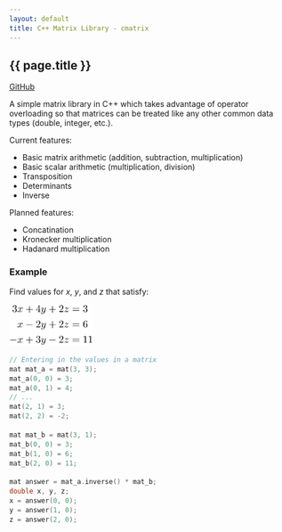 ```yaml
---
layout: default
title: C++ Matrix Library - cmatrix
---
```


## {{ page.title }}

[GitHub](https://github.com/benapier/cmatrix)

A simple matrix library in C++ which takes advantage of operator overloading so that matrices can be treated like any other common data types (double, integer, etc.).

Current features:
* Basic matrix arithmetic (addition, subtraction, multiplication)
* Basic scalar arithmetic (multiplication, division)
* Transposition
* Determinants
* Inverse

Planned features:
* Concatination
* Kronecker multiplication
* Hadanard multiplication

### Example

Find values for *x*, *y*, and *z* that satisfy:

<img src="/../assets/cmatrix_problem.svg" width="150" />

```c++
// Entering in the values in a matrix
mat mat_a = mat(3, 3);
mat_a(0, 0) = 3;
mat_a(0, 1) = 4;
// ...
mat(2, 1) = 3;
mat(2, 2) = -2;

mat mat_b = mat(3, 1);
mat_b(0, 0) = 3;
mat_b(1, 0) = 6;
mat_b(2, 0) = 11;

mat answer = mat_a.inverse() * mat_b;
double x, y, z;
x = answer(0, 0);
y = answer(1, 0);
z = answer(2, 0);
```

